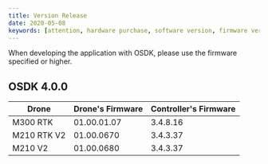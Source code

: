 ```yaml
---
title: Version Release
date: 2020-05-08
keywords: [attention, hardware purchase, software version, firmware version]
---
```

When developing the application with OSDK, please use the firmware specified or higher.

## OSDK 4.0.0
<div><table>
<thead>
<th>Drone</th>
<th>Drone's Firmware</th>
<th>Controller's Firmware</th>
</thead>
<tbody>
<tr>
<td>M300 RTK </td>
<td>01.00.01.07</td>
<td>3.4.8.16</td>
</tr>
<tr>
<td>M210 RTK V2</td>
<td>01.00.0670</td>
<td>3.4.3.37</td>
</tr>
<tr>
<td>M210 V2</td>
<td>01.00.0680</td>
<td>3.4.3.37</td>
</tr>
</tr>
</tbody>
</table></div>


